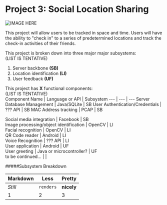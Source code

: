 Project 3: Social Location Sharing
====================================

![IMAGE HERE](http://www.redcylindersoftware.com/489/Prpject3img.jpg)

This project will allow users to be tracked in space and time.  Users will have the ability to "check in" to a series of predetermined locations and track the check-in activities of their friends.

This project is broken down into three major major subsystems:  
(LIST IS TENTATIVE)  
1. Server backbone **(SB)**  
2. Location identification **(LI)**  
3. User feedback **(UF)**  

This project has **X** functional components:  
(LIST IS TENTATIVE)  
Component Name | Language or API | Subsystem
--- | --- | ---
Server Database Management | Java/SQLite | SB
User Authentication/Credentials | ??? API | SB
MAC Address tracking | PCAP | SB

Social media integration | Facebook | SB  
Image processing/object identification | OpenCV | LI  
Facial recognition | OpenCV | LI  
QR Code reader | Android | LI  
Voice Recognition | ??? API | LI  
User application | Android | UF  
User greeting | Java or microcontroller? | UF  
to be continued... | |  

#####Subsystem Breakdown

Markdown | Less | Pretty
--- | --- | ---
*Still* | `renders` | **nicely**
1 | 2 | 3
